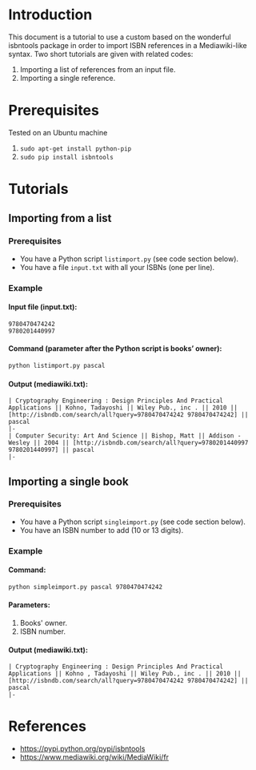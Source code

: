 # Introduction
This document is a tutorial to use a custom based on the wonderful isbntools package in order to import ISBN references in a Mediawiki-like syntax. Two short tutorials are given with related codes:
1. Importing a list of references from an input file.
2. Importing a single reference.

# Prerequisites
Tested on an Ubuntu machine
1. `sudo apt-get install python-pip`
2. `sudo pip install isbntools`

# Tutorials
## Importing from a list
### Prerequisites
* You have a Python script `listimport.py` (see code section below).
* You have a file `input.txt` with all your ISBNs (one per line).

### Example
#### Input file (input.txt):
```
9780470474242
9780201440997
```

#### Command (parameter after the Python script is books’ owner):
```bash
python listimport.py pascal
```

#### Output (mediawiki.txt):
```
| Cryptography Engineering : Design Principles And Practical Applications || Kohno, Tadayoshi || Wiley Pub., inc . || 2010 || [http://isbndb.com/search/all?query=9780470474242 9780470474242] || pascal
|-
| Computer Security: Art And Science || Bishop, Matt || Addison - Wesley || 2004 || [http://isbndb.com/search/all?query=9780201440997 9780201440997] || pascal
|-
```

## Importing a single book
### Prerequisites
* You have a Python script `singleimport.py` (see code section below).
* You have an ISBN number to add (10 or 13 digits).

### Example
#### Command:
```bash
python simpleimport.py pascal 9780470474242
```

#### Parameters:
1. Books' owner.
2. ISBN number.

#### Output (mediawiki.txt):
```
| Cryptography Engineering : Design Principles And Practical Applications || Kohno , Tadayoshi || Wiley Pub., inc . || 2010 || [http://isbndb.com/search/all?query=9780470474242 9780470474242] || pascal
|-
```

# References
* https://pypi.python.org/pypi/isbntools
* https://www.mediawiki.org/wiki/MediaWiki/fr
